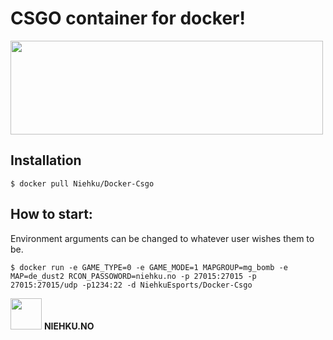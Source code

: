 # **CSGO container for docker!**


<img src="http://images.akamai.steamusercontent.com/ugc/436071756793745820/123339BCA40E64C37B0C60B56DBE3C869FCE084E/" width="500" height="150">


## Installation
```
$ docker pull Niehku/Docker-Csgo
```

## How to start:
Environment arguments can be changed to whatever user wishes them to be.
```
$ docker run -e GAME_TYPE=0 -e GAME_MODE=1 MAPGROUP=mg_bomb -e MAP=de_dust2 RCON_PASSOWORD=niehku.no -p 27015:27015 -p 27015:27015/udp -p1234:22 -d NiehkuEsports/Docker-Csgo
```

<img src="https://cloud.githubusercontent.com/assets/21117646/22907396/2f88c52c-f249-11e6-82a8-ff6bba3d1c23.png" width="50" height="50"> **NIEHKU.NO**

